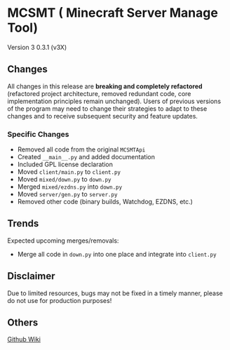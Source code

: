 # MCSMT ( Minecraft Server Manage Tool)
Version 3
0.3.1 (v3X)

## Changes
All changes in this release are **breaking and completely refactored** (refactored project architecture, removed redundant code, core implementation principles remain unchanged).
Users of previous versions of the program may need to change their strategies to adapt to these changes and to receive subsequent security and feature updates.

### Specific Changes
- Removed all code from the original `MCSMTApi`
- Created `__main__.py` and added documentation
- Included GPL license declaration
- Moved `client/main.py` to `client.py`
- Moved `mixed/down.py` to `down.py`
- Merged `mixed/ezdns.py` into `down.py`
- Moved `server/gen.py` to `server.py`
- Removed other code (binary builds, Watchdog, EZDNS, etc.)

## Trends
Expected upcoming merges/removals:
- Merge all code in `down.py` into one place and integrate into `client.py`

## Disclaimer
Due to limited resources, bugs may not be fixed in a timely manner, please do not use for production purposes!

## Others
[Github Wiki](https://github.com/ECSDevs/MCSMT/wiki/)

